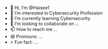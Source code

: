 - 👋 Hi, I’m @Haisee1
- 👀 I’m interested in Cybersecurity Profession
- 🌱 I’m currently learning Cybersecurity
- 💞️ I’m looking to collaborate on ...
- 📫 How to reach me ...
- 😄 Pronouns: ...
- ⚡ Fun fact: ...

<!---
Haisee1/Haisee1 is a ✨ special ✨ repository because its `README.md` (this file) appears on your GitHub profile.
You can click the Preview link to take a look at your changes.
--->
